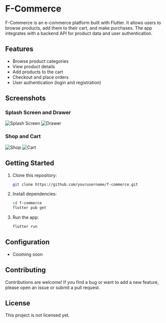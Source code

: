 # F-Commerce

F-Commerce is an e-commerce platform built with Flutter. It allows users to browse products, add them to their cart, and make purchases. The app integrates with a backend API for product data and user authentication.

## Features

- Browse product categories
- View product details
- Add products to the cart
- Checkout and place orders
- User authentication (login and registration)

## Screenshots

### Splash Screen and Drawer

![Splash Screen](/lib/img/screenshots/Splash.jpeg)
![Drawer](/lib/img/screenshots/Drawer.jpeg)

### Shop and Cart

![Shop](/lib/img/screenshots/Shop.jpeg)
![Cart](/lib/img/screenshots/Cart.jpeg)

## Getting Started

1. Clone this repository:

   ```bash
   git clone https://github.com/yourusername/f-commerce.git
   ```

2. Install dependencies:

   ```bash
   cd f-commerce
   flutter pub get
   ```

3. Run the app:

   ```bash
   flutter run
   ```

## Configuration

- Cooming soon

## Contributing

Contributions are welcome! If you find a bug or want to add a new feature, please open an issue or submit a pull request.

## License

This project is not licensed yet.
